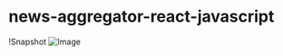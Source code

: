 # news-aggregator-react-javascript

!Snapshot
![Image](https://github.com/user-attachments/assets/f53fe3c4-af05-4943-9e69-2680dfffc486)
